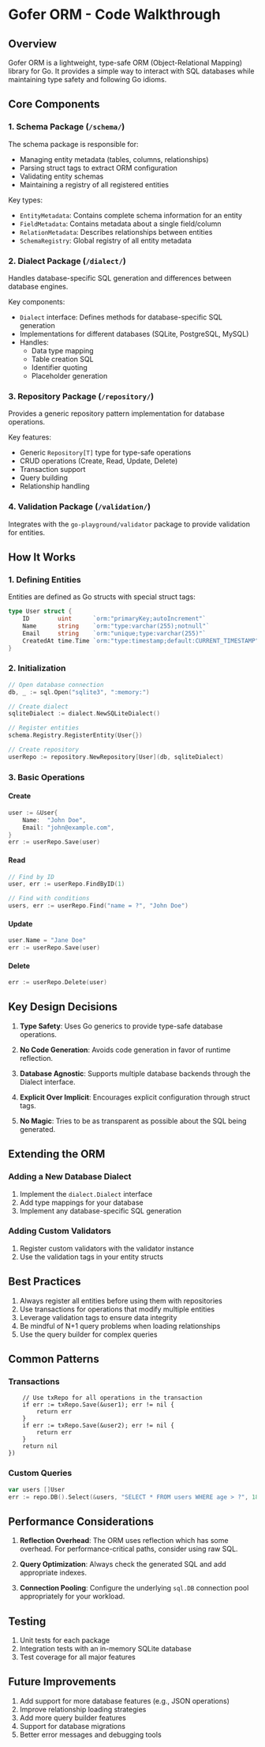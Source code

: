 # Gofer ORM - Code Walkthrough

## Overview
Gofer ORM is a lightweight, type-safe ORM (Object-Relational Mapping) library for Go. It provides a simple way to interact with SQL databases while maintaining type safety and following Go idioms.

## Core Components

### 1. Schema Package (`/schema/`)
The schema package is responsible for:
- Managing entity metadata (tables, columns, relationships)
- Parsing struct tags to extract ORM configuration
- Validating entity schemas
- Maintaining a registry of all registered entities

Key types:
- `EntityMetadata`: Contains complete schema information for an entity
- `FieldMetadata`: Contains metadata about a single field/column
- `RelationMetadata`: Describes relationships between entities
- `SchemaRegistry`: Global registry of all entity metadata

### 2. Dialect Package (`/dialect/`)
Handles database-specific SQL generation and differences between database engines.

Key components:
- `Dialect` interface: Defines methods for database-specific SQL generation
- Implementations for different databases (SQLite, PostgreSQL, MySQL)
- Handles:
  - Data type mapping
  - Table creation SQL
  - Identifier quoting
  - Placeholder generation

### 3. Repository Package (`/repository/`)
Provides a generic repository pattern implementation for database operations.

Key features:
- Generic `Repository[T]` type for type-safe operations
- CRUD operations (Create, Read, Update, Delete)
- Transaction support
- Query building
- Relationship handling

### 4. Validation Package (`/validation/`)
Integrates with the `go-playground/validator` package to provide validation for entities.

## How It Works

### 1. Defining Entities
Entities are defined as Go structs with special struct tags:

```go
type User struct {
    ID        uint      `orm:"primaryKey;autoIncrement"`
    Name      string    `orm:"type:varchar(255);notnull"`
    Email     string    `orm:"unique;type:varchar(255)"`
    CreatedAt time.Time `orm:"type:timestamp;default:CURRENT_TIMESTAMP"`
}
```

### 2. Initialization
```go
// Open database connection
db, _ := sql.Open("sqlite3", ":memory:")

// Create dialect
sqliteDialect := dialect.NewSQLiteDialect()

// Register entities
schema.Registry.RegisterEntity(User{})

// Create repository
userRepo := repository.NewRepository[User](db, sqliteDialect)
```

### 3. Basic Operations

#### Create
```go
user := &User{
    Name:  "John Doe",
    Email: "john@example.com",
}
err := userRepo.Save(user)
```

#### Read
```go
// Find by ID
user, err := userRepo.FindByID(1)

// Find with conditions
users, err := userRepo.Find("name = ?", "John Doe")
```

#### Update
```go
user.Name = "Jane Doe"
err := userRepo.Save(user)
```

#### Delete
```go
err := userRepo.Delete(user)
```

## Key Design Decisions

1. **Type Safety**: Uses Go generics to provide type-safe database operations.

2. **No Code Generation**: Avoids code generation in favor of runtime reflection.

3. **Database Agnostic**: Supports multiple database backends through the Dialect interface.

4. **Explicit Over Implicit**: Encourages explicit configuration through struct tags.

5. **No Magic**: Tries to be as transparent as possible about the SQL being generated.

## Extending the ORM

### Adding a New Database Dialect
1. Implement the `dialect.Dialect` interface
2. Add type mappings for your database
3. Implement any database-specific SQL generation

### Adding Custom Validators
1. Register custom validators with the validator instance
2. Use the validation tags in your entity structs

## Best Practices

1. Always register all entities before using them with repositories
2. Use transactions for operations that modify multiple entities
3. Leverage validation tags to ensure data integrity
4. Be mindful of N+1 query problems when loading relationships
5. Use the query builder for complex queries

## Common Patterns

### Transactions
```gorepo.Transaction(func(txRepo *repository.Repository[User]) error {
    // Use txRepo for all operations in the transaction
    if err := txRepo.Save(&user1); err != nil {
        return err
    }
    if err := txRepo.Save(&user2); err != nil {
        return err
    }
    return nil
})
```

### Custom Queries
```go
var users []User
err := repo.DB().Select(&users, "SELECT * FROM users WHERE age > ?", 18)
```

## Performance Considerations

1. **Reflection Overhead**: The ORM uses reflection which has some overhead. For performance-critical paths, consider using raw SQL.

2. **Query Optimization**: Always check the generated SQL and add appropriate indexes.

3. **Connection Pooling**: Configure the underlying `sql.DB` connection pool appropriately for your workload.

## Testing

1. Unit tests for each package
2. Integration tests with an in-memory SQLite database
3. Test coverage for all major features

## Future Improvements

1. Add support for more database features (e.g., JSON operations)
2. Improve relationship loading strategies
3. Add more query builder features
4. Support for database migrations
5. Better error messages and debugging tools
